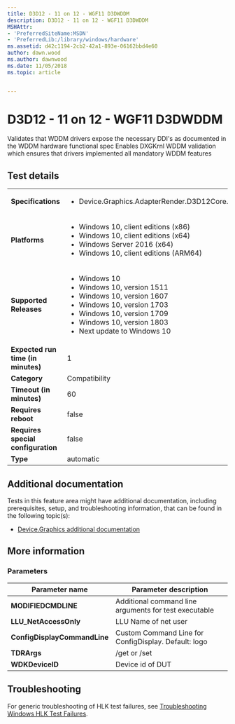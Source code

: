 ```yaml
---
title: D3D12 - 11 on 12 - WGF11 D3DWDDM
description: D3D12 - 11 on 12 - WGF11 D3DWDDM
MSHAttr:
- 'PreferredSiteName:MSDN'
- 'PreferredLib:/library/windows/hardware'
ms.assetid: d42c1194-2cb2-42a1-893e-06162bbd4e60
author: dawn.wood
ms.author: dawnwood
ms.date: 11/05/2018
ms.topic: article


---
```


# <span id="p_hlk_test.4b6ba531-0096-4bd4-bdf8-c62c61281ec0"></span>D3D12 - 11 on 12 - WGF11 D3DWDDM


Validates that WDDM drivers expose the necessary DDI's as documented in the WDDM hardware functional spec Enables DXGKrnl WDDM validation which ensures that drivers implemented all mandatory WDDM features

## Test details

|||
|---|---|
| **Specifications**  | <ul><li>Device.Graphics.AdapterRender.D3D12Core.CoreRequirement</li></ul> |  
| **Platforms**   | <ul><li>Windows 10, client editions (x86)</li><li>Windows 10, client editions (x64)</li><li>Windows Server 2016 (x64)</li><li>Windows 10, client editions (ARM64)</li></ul> |
| **Supported Releases** | <ul><li>Windows 10</li><li>Windows 10, version 1511</li><li>Windows 10, version 1607</li><li>Windows 10, version 1703</li><li>Windows 10, version 1709</li><li>Windows 10, version 1803</li><li>Next update to Windows 10</li></ul> |
|**Expected run time (in minutes)**| 1 |
|**Category**| Compatibility |
|**Timeout (in minutes)**| 60 |
|**Requires reboot**| false |
|**Requires special configuration**| false |
|**Type**| automatic |



## <span id="Additional_documentation"></span><span id="additional_documentation"></span><span id="ADDITIONAL_DOCUMENTATION"></span>Additional documentation


Tests in this feature area might have additional documentation, including prerequisites, setup, and troubleshooting information, that can be found in the following topic(s):

-   [Device.Graphics additional documentation](device-graphics-additional-documentation.md)

## <span id="More_information"></span><span id="more_information"></span><span id="MORE_INFORMATION"></span>More information


### <span id="Parameters"></span><span id="parameters"></span><span id="PARAMETERS"></span>Parameters

| Parameter name               | Parameter description                                 |
|------------------------------|-------------------------------------------------------|
| **MODIFIEDCMDLINE**          | Additional command line arguments for test executable |
| **LLU\_NetAccessOnly**       | LLU Name of net user                                  |
| **ConfigDisplayCommandLine** | Custom Command Line for ConfigDisplay. Default: logo  |
| **TDRArgs**                  | /get or /set                                          |
| **WDKDeviceID**              | Device id of DUT                                      |



## <span id="Troubleshooting"></span><span id="troubleshooting"></span><span id="TROUBLESHOOTING"></span>Troubleshooting


For generic troubleshooting of HLK test failures, see [Troubleshooting Windows HLK Test Failures](../user/troubleshooting-windows-hlk-test-failures.md).










